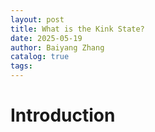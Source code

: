 ```yaml
---
layout: post
title: What is the Kink State?
date: 2025-05-19
author: Baiyang Zhang
catalog: true
tags:
---
```


# Introduction

